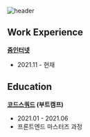 ![header](https://capsule-render.vercel.app/api?type=cylinder&color=auto&width=75&height=50&section=header&text=😮Yo!%20Nice%20to%20see%20you!&fontSize=20&animation=twinkling)

## Work Experience
**[줌인터넷](https://zuminternet.com/)**
- 2021.11 - 현재




## Education
**[코드스쿼드](https://codesquad.kr/) (부트캠프)**
- 2021.01 - 2021.06
- 프론트엔드 마스터즈 과정
